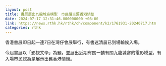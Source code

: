 ```yaml
---
layout: post
title: 書展展出九龍城寨模型　市民讚富舊香港情懷
date: 2024-07-17 12:31:46.000000000 +08:00
link: https://news.rthk.hk/rthk/ch/component/k2/1761931-20240717.htm
categories: rthk
---
```


香港書展即日起一連7日在灣仔會展舉行，有書迷清晨已到場輪候入場。

今屆書展以「影視文學」為題，並展出近期有關一齣有關九龍城寨的電影模型，有入場市民認為是展示出舊香港情懷。
